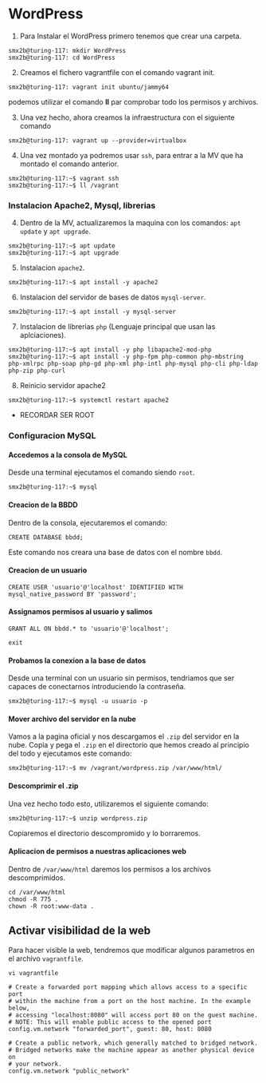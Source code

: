 # WordPress
1. Para Instalar el WordPress primero tenemos que crear una carpeta.
```console
smx2b@turing-117: mkdir WordPress
smx2b@turing-117: cd WordPress
```
2. Creamos el fichero vagrantfile con el comando vagrant init.
```console
smx2b@turing-117: vagrant init ubuntu/jammy64
```
podemos utilizar el comando **ll** par comprobar todo los permisos y archivos.

3. Una vez hecho, ahora creamos la infraestructura con el siguiente comando
 ```console 
smx2b@turing-117: vagrant up --provider=virtualbox
```
4. Una vez montado ya podremos usar `ssh`, para entrar a la MV que ha montado el comando anterior.
```console
smx2b@turing-117:~$ vagrant ssh
smx2b@turing-117:~$ ll /vagrant
```
### Instalacion Apache2, Mysql, librerias
4. Dentro de la MV, actualizaremos la maquina con los comandos: `apt update` y `apt upgrade`.
```console
smx2b@turing-117:~$ apt update
smx2b@turing-117:~$ apt upgrade
```
5. Instalacion `apache2`.
```console
smx2b@turing-117:~$ apt install -y apache2
```
6. Instalacion del servidor de bases de datos `mysql-server`.
```console
smx2b@turing-117:~$ apt install -y mysql-server
```
7. Instalacion de librerias `php` (Lenguaje principal que usan las aplciaciones).
```console
smx2b@turing-117:~$ apt install -y php libapache2-mod-php
smx2b@turing-117:~$ apt install -y php-fpm php-common php-mbstring php-xmlrpc php-soap php-gd php-xml php-intl php-mysql php-cli php-ldap php-zip php-curl
```
8. Reinicio servidor apache2
```console
smx2b@turing-117:~$ systemctl restart apache2
```
- RECORDAR SER ROOT
### Configuracion MySQL
#### Accedemos a la consola de MySQL
Desde una terminal ejecutamos el comando siendo `root`.
```console
smx2b@turing-117:~$ mysql
```
#### Creacion de la BBDD
Dentro de la consola, ejecutaremos el comando:
```console
CREATE DATABASE bbdd;
```
Este comando nos creara una base de datos con el nombre `bbdd`.
#### Creacion de un usuario
```console
CREATE USER 'usuario'@'localhost' IDENTIFIED WITH mysql_native_password BY 'password';
```
#### Assignamos permisos al usuario y salimos
```console
GRANT ALL ON bbdd.* to 'usuario'@'localhost';
```
```console
exit
```
#### Probamos la conexion a la base de datos
Desde una terminal con un usuario sin permisos, tendriamos que ser capaces de conectarnos introduciendo la contraseña.
```console
smx2b@turing-117:~$ mysql -u usuario -p
```
#### Mover archivo del servidor en la nube
Vamos a la pagina oficial y nos descargamos el `.zip` del servidor en la nube. Copia y pega el `.zip` en el directorio que hemos creado al principio del todo y ejecutamos este comando:
```console
smx2b@turing-117:~$ mv /vagrant/wordpress.zip /var/www/html/
```
#### Descomprimir el .zip
Una vez hecho todo esto, utilizaremos el siguiente comando:
```console
smx2b@turing-117:~$ unzip wordpress.zip
```
Copiaremos el directorio descompromido y lo borraremos.

#### Aplicacion de permisos a nuestras aplicaciones web
Dentro de `/var/www/html` daremos los permisos a los archivos descomprimidos.
```console
cd /var/www/html
chmod -R 775 .
chown -R root:www-data .
```
## Activar visibilidad de la web
Para hacer visible la web, tendremos que modificar algunos parametros en el archivo `vagrantfile`.
```console
vi vagrantfile
```
```console
# Create a forwarded port mapping which allows access to a specific port
# within the machine from a port on the host machine. In the example below,
# accessing "localhost:8080" will access port 80 on the guest machine.
# NOTE: This will enable public access to the opened port
config.vm.network "forwarded_port", guest: 80, host: 8080
```
```console
# Create a public network, which generally matched to bridged network.
# Bridged networks make the machine appear as another physical device on
# your network.
config.vm.network "public_network"


